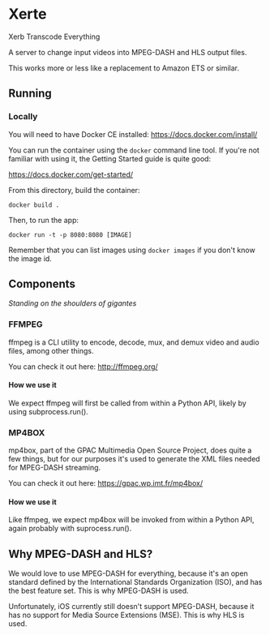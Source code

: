 Xerte
=====

Xerb Transcode Everything

A server to change input videos into MPEG-DASH and HLS output files.

This works more or less like a replacement to Amazon ETS or similar.

## Running

### Locally

You will need to have Docker CE installed: https://docs.docker.com/install/

You can run the container using the `docker` command line tool. If you're not
familiar with using it, the Getting Started guide is quite good:

https://docs.docker.com/get-started/

From this directory, build the container:

`docker build .`

Then, to run the app:

`docker run -t -p 8080:8080 [IMAGE]`

Remember that you can list images using `docker images` if you don't know the
image id.

## Components

_Standing on the shoulders of gigantes_

### FFMPEG

ffmpeg is a CLI utility to encode, decode, mux, and demux video and audio
files, among other things.

You can check it out here: http://ffmpeg.org/

#### How we use it

We expect ffmpeg will first be called from within a Python API, likely by
using subprocess.run().

### MP4BOX

mp4box, part of the GPAC Multimedia Open Source Project, does quite a few
things, but for our purposes it's used to generate the XML files needed for
MPEG-DASH streaming.

You can check it out here: https://gpac.wp.imt.fr/mp4box/

#### How we use it

Like ffmpeg, we expect mp4box will be invoked from within a Python API, again
probably with suprocess.run().

## Why MPEG-DASH and HLS?

We would love to use MPEG-DASH for everything, because it's an open standard
defined by the International Standards Organization (ISO), and has the best
feature set. This is why MPEG-DASH is used.

Unfortunately, iOS currently still doesn't support MPEG-DASH, because it has no
support for Media Source Extensions (MSE). This is why HLS is used.
